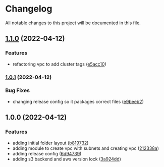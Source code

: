 # Changelog

All notable changes to this project will be documented in this file.

## [1.1.0](https://github.com/sharpn/dev_ops_lego/compare/v1.0.1...v1.1.0) (2022-04-12)


### Features

* refactoring vpc to add cluster tags ([e5acc10](https://github.com/sharpn/dev_ops_lego/commit/e5acc10b3bf1e22dcbf6c9f4d76e536a453d9679))

### [1.0.1](https://github.com/sharpn/dev_ops_lego/compare/v1.0.0...v1.0.1) (2022-04-12)


### Bug Fixes

* changing release config so it packages correct files ([e9beeb2](https://github.com/sharpn/dev_ops_lego/commit/e9beeb26d51f2ae2b50ae80e5b2516dde4612a45))

## 1.0.0 (2022-04-12)


### Features

* adding initial folder layout ([b819732](https://github.com/sharpn/dev_ops_lego/commit/b8197321243371c5db03bb7a929d59ccbbd999a0))
* adding module to create vpc with subnets and creating vpc ([212338a](https://github.com/sharpn/dev_ops_lego/commit/212338af5ad0cc069fdd9d2baba6684bcfbd2a5f))
* adding release config ([6d94739](https://github.com/sharpn/dev_ops_lego/commit/6d947393c6a8953e102f8c515b5c93bdadd2cc18))
* adding s3 backend and aws version lock ([3a924dd](https://github.com/sharpn/dev_ops_lego/commit/3a924ddb3e3721b969e7db0a3b3df6504f9daf4a))

